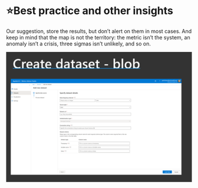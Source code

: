 # ⭐Best practice and other insights



Our suggestion, store the results, but don’t alert on them in most cases. And keep in mind that the map is not the territory: the metric isn’t the system, an anomaly isn’t a crisis, three sigmas isn’t unlikely, and so on.

![image-20220712121444455](https://raw.githubusercontent.com/Azure/Metrics-Advisor-for-Equipment/main/image-20220712121444455.png)
